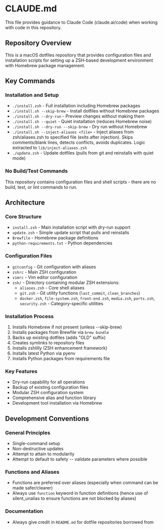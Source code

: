 # CLAUDE.md

This file provides guidance to Claude Code (claude.ai/code) when working with code in this repository.

## Repository Overview

This is a macOS dotfiles repository that provides configuration files and installation scripts for setting up a ZSH-based development environment with Homebrew package management.

## Key Commands

### Installation and Setup

- `./install.zsh` - Full installation including Homebrew packages
- `./install.sh --skip-brew` - Install dotfiles without Homebrew packages
- `./install.sh --dry-run` - Preview changes without making them
- `./install.sh --quiet` - Quiet installation (reduces Homebrew noise)
- `./install.sh --dry-run --skip-brew` - Dry run without Homebrew
- `./install.sh --inject-aliases <file>` - Inject aliases from zsh/aliases.zsh to specified file (exits after injection). Skips comments/blank lines, detects conflicts, avoids duplicates. Logic extracted to `lib/inject-aliases.zsh`
- `./update.zsh` - Update dotfiles (pulls from git and reinstalls with quiet mode)

### No Build/Test Commands

This repository contains configuration files and shell scripts - there are no build, test, or lint commands to run.

## Architecture

### Core Structure

- `install.zsh` - Main installation script with dry-run support
- `update.zsh` - Simple update script that pulls and reinstalls
- `Brewfile` - Homebrew package definitions
- `python-requirements.txt` - Python dependencies

### Configuration Files

- `gitconfig` - Git configuration with aliases
- `zshrc` - Main ZSH configuration
- `vimrc` - Vim editor configuration
- `zsh/` - Directory containing modular ZSH extensions:
  - `aliases.zsh` - Core shell aliases
  - `git.zsh` - Git utility functions (`last_commit`, `clean_branches`)
  - `docker.zsh`, `file-system.zsh`, `front-end.zsh`, `media.zsh`, `ports.zsh`, `security.zsh` - Category-specific utilities

### Installation Process

1. Installs Homebrew if not present (unless --skip-brew)
2. Installs packages from Brewfile via `brew bundle`
3. Backs up existing dotfiles (adds "OLD" suffix)
4. Creates symlinks to repository files
5. Installs zshlilly (ZSH enhancement framework)
6. Installs latest Python via pyenv
7. Installs Python packages from requirements file

### Key Features

- Dry-run capability for all operations
- Backup of existing configuration files
- Modular ZSH configuration system
- Comprehensive alias and function library
- Development tool installation via Homebrew

## Development Conventions

### General Principles

- Single-command setup
- Non-destructive updates
- Attempt to attain to modularity
- Attempt to default to safety -- validate parameters where possible

### Functions and Aliases

- Functions are preferred over aliases (especially when command can be made safer/clearer)
- Always use `function` keyword in function definitions (hence use of silent_unalias to ensure functions are not blocked by aliases)

### Documentation

- Always give credit in `README.md` for dotfile repositories borrowed from